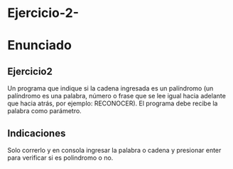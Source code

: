 # Ejercicio-2-
 
#  Enunciado
## Ejercicio2
 
Un programa que indique si la cadena ingresada es un palíndromo (un palíndromo es una palabra,
número o frase que se lee igual hacia adelante que hacia atrás, por ejemplo: RECONOCER). 
El programa debe recibe la palabra como parámetro.


## Indicaciones
Solo correrlo y en consola ingresar la palabra o cadena y presionar enter para verificar si es polindromo o no.

